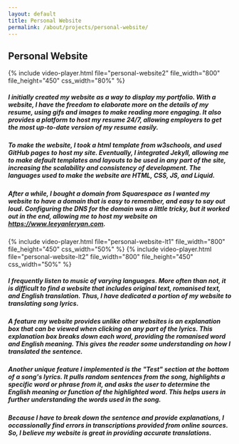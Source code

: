 ```yaml
---
layout: default
title: Personal Website
permalink: /about/projects/personal-website/
---
```


<div id="page-about-projects" class="w3-main">
  <section id="personal-website" class="w3-container">
    <h2><b>Personal Website</b></h2>
    <div class="media-display">
      {% include video-player.html file="personal-website2" file_width="800" file_height="450" css_width="80%" %}
    </div>
    <h5 class="h5-text-gap">
      I initially created my website as a way to display my portfolio. With a website, I have the freedom
      to elaborate more on the details of my resume, using gifs and images to make reading more engaging.
      It also provides a platform to host my resume 24/7, allowing employers to get the most up-to-date
      version of my resume easily.
    </h5>
    <h5 class="h5-text-gap">
      To make the website, I took a html template from w3schools, and used GitHub pages to host my site.
      Eventually, I integrated Jekyll, allowing me to make default templates and layouts to be used in
      any part of the site, increasing the scalability and consistency of development. The languages used
      to make the website are HTML, CSS, JS, and Liquid.
    </h5>
    <h5 class="h5-img-gap">
      After a while, I bought a domain from Squarespace as I wanted my website to have a domain that is
      easy to remember, and easy to say out loud. Configuring the DNS for the domain was a little tricky,
      but it worked out in the end, allowing me to host my website on <a href="/" target="_blank">https://www.leeyanleryan.com</a>.
    </h5>
    <div class="media-display">
      {% include video-player.html file="personal-website-lt1" file_width="800" file_height="450" css_width="50%" %}
      {% include video-player.html file="personal-website-lt2" file_width="800" file_height="450" css_width="50%" %}
    </div>
    <h5 class="h5-text-gap">
      I frequently listen to music of varying languages. More often than not, it is difficult to find a
      website that includes original text, romanised text, and English translation. Thus, I have dedicated
      a portion of my website to translating song lyrics.
    </h5>
    <h5 class="h5-text-gap">
      A feature my website provides unlike other websites is an explanation box that can be viewed when
      clicking on any part of the lyrics. This explanation box breaks down each word, providing the romanised
      word and English meaning. This gives the reader some understanding on how I translated the sentence.
    </h5>
    <h5 class="h5-text-gap">
      Another unique feature I implemented is the "Test" section at the bottom of a song's lyrics. It pulls 
      random sentences from the song, highlights a specific word or phrase from it, and asks the user
      to determine the English meaning or function of the highlighted word. This helps users in further
      understanding the words used in the song.
    </h5>
    <h5>
      Because I have to break down the sentence and provide explanations, I occassionally find errors in 
      transcriptions provided from online sources. So, I believe my website is great in providing accurate 
      translations.
    </h5>
  </section>
</div>